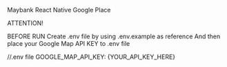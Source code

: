 Maybank React Native Google Place

ATTENTION!

BEFORE RUN
Create .env file by using .env.example as reference
And then place your Google Map API KEY to .env file

//.env file
GOOGLE_MAP_API_KEY: {YOUR_API_KEY_HERE}
